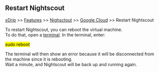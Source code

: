 ## Restart Nightscout
[xDrip](../../README.md) >> [Features](../Features_page.md) >> [Nighsctout](../Nightscout_page.md) >> [Google Cloud](./GoogleCloud.md) >> Restart Nightscout  
  
To restart Nightscout, you can reboot the virtual machine.  
To do that, open a [terminal](./Terminal).  In the terminal, enter:  
  
<Mark>sudo reboot</Mark>  
  
The terminal will then show an error because it will be disconnected from the machine since it is rebooting.  
Wait a minute, and Nightscout will be back up and running again.  
  
